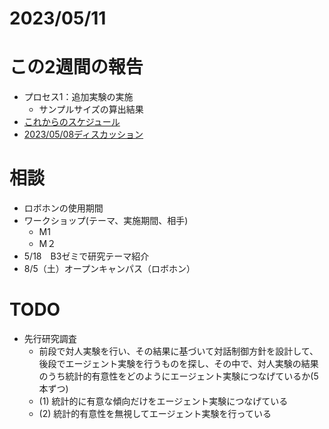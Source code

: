 # 2023/05/11

# この2週間の報告
- プロセス1：追加実験の実施
  - サンプルサイズの算出結果
- [これからのスケジュール](https://github.com/kikuchiken-waseda/Xiang-Lingxuan/blob/master/M2/%E7%A0%94%E7%A9%B6%E7%9B%B8%E8%AB%87/20230507%E7%A0%94%E7%A9%B6%E7%9B%B8%E8%AB%87.md)
- [2023/05/08ディスカッション](https://github.com/kikuchiken-waseda/Xiang-Lingxuan/edit/master/M2/seminar/spring/20230508discussion.md)

# 相談
- ロボホンの使用期間
- ワークショップ(テーマ、実施期間、相手)
  - M1
  - M２
- 5/18　B3ゼミで研究テーマ紹介
- 8/5（土）オープンキャンパス（ロボホン）
# TODO
- 先行研究調査
  - 前段で対人実験を行い、その結果に基づいて対話制御方針を設計して、後段でエージェント実験を行うものを探し、その中で、対人実験の結果のうち統計的有意性をどのようにエージェント実験につなげているか(5本ずつ)
   - (1) 統計的に有意な傾向だけをエージェント実験につなげている
   - (2) 統計的有意性を無視してエージェント実験を行っている

